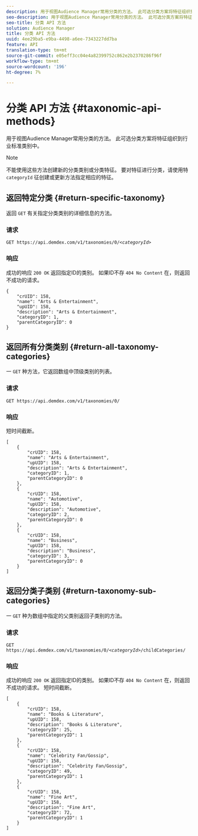 ```yaml
---
description: 用于视图Audience Manager常用分类的方法。 此可选分类方案将特征组织到行业标准类别中。
seo-description: 用于视图Audience Manager常用分类的方法。 此可选分类方案将特征组织到行业标准类别中。
seo-title: 分类 API 方法
solution: Audience Manager
title: 分类 API 方法
uuid: 4ee29ba5-e9ba-4498-a6ee-7343227dd7ba
feature: API
translation-type: tm+mt
source-git-commit: e05eff3cc04e4a82399752c862e2b2370286f96f
workflow-type: tm+mt
source-wordcount: '196'
ht-degree: 7%

---
```



# 分类 API 方法 {#taxonomic-api-methods}

用于视图Audience Manager常用分类的方法。 此可选分类方案将特征组织到行业标准类别中。

<!-- c_rest_api_taxonomy.xml -->

>[!NOTE]
>
>不能使用这些方法创建新的分类类别或分类特征。 要对特征进行分类，请使用特 `categoryId` 征创建或更新方法指定相应的特征。

## 返回特定分类 {#return-specific-taxonomy}

返回 `GET` 有关指定分类类别的详细信息的方法。

<!-- r_rest_api_taxonomy.xml -->

### 请求

`GET https://api.demdex.com/v1/taxonomies/0/`*`<categoryId>`*

### 响应

成功的响应 `200 OK` 返回指定ID的类别。 如果ID不存 `404 No Content` 在，则返回不成功的请求。

```
{
    "crUID": 158,
    "name": "Arts & Entertainment",
    "upUID": 158,
    "description": "Arts & Entertainment",
    "categoryID": 1,
    "parentCategoryID": 0
}
```

## 返回所有分类类别 {#return-all-taxonomy-categories}

一 `GET` 种方法，它返回数组中顶级类别的列表。

<!-- r_rest_api_taxonomies.xml -->

### 请求

`GET https://api.demdex.com/v1/taxonomies/0/`

### 响应

短时间截断。

```
[
    {
        "crUID": 158,
        "name": "Arts & Entertainment",
        "upUID": 158,
        "description": "Arts & Entertainment",
        "categoryID": 1,
        "parentCategoryID": 0
    },
    {
        "crUID": 158,
        "name": "Automotive",
        "upUID": 158,
        "description": "Automotive",
        "categoryID": 2,
        "parentCategoryID": 0
    },
    {
        "crUID": 158,
        "name": "Business",
        "upUID": 158,
        "description": "Business",
        "categoryID": 3,
        "parentCategoryID": 0
    }
]
```

## 返回分类子类别 {#return-taxonomy-sub-categories}

一 `GET` 种为数组中指定的父类别返回子类别的方法。

<!-- r_rest_api_taxonomy_sub.xml -->

### 请求

`GET https://api.demdex.com/v1/taxonomies/0/`*`<categoryId>`*`/childCategories/`

### 响应

成功的响应 `200 OK` 返回指定ID的类别。 如果ID不存 `404 No Content` 在，则返回不成功的请求。 短时间截断。

```
[
    {
        "crUID": 158,
        "name": "Books & Literature",
        "upUID": 158,
        "description": "Books & Literature",
        "categoryID": 25,
        "parentCategoryID": 1
    },
    {
        "crUID": 158,
        "name": "Celebrity Fan/Gossip",
        "upUID": 158,
        "description": "Celebrity Fan/Gossip",
        "categoryID": 49,
        "parentCategoryID": 1
    },
    {
        "crUID": 158,
        "name": "Fine Art",
        "upUID": 158,
        "description": "Fine Art",
        "categoryID": 72,
        "parentCategoryID": 1
    }
]
```
